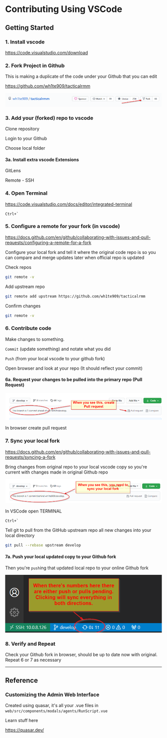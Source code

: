 # Contributing Using VSCode

## Getting Started

### 1. Install vscode

<https://code.visualstudio.com/download>

### 2. Fork Project in Github

This is making a duplicate of the code under your Github that you can edit

<https://github.com/wh1te909/tacticalrmm>

![ForkIt](images/vscode-forkit.png)

### 3. Add your (forked) repo to vscode

Clone repository

Login to your Github

Choose local folder

#### 3a. Install extra vscode Extensions

GitLens

Remote - SSH

### 4. Open Terminal

<https://code.visualstudio.com/docs/editor/integrated-terminal>

```text
Ctrl+`
```

### 5. Configure a remote for your fork (in vscode)

<https://docs.github.com/en/github/collaborating-with-issues-and-pull-requests/configuring-a-remote-for-a-fork>

Configure your local fork and tell it where the original code repo is so you can compare and merge updates later when official repo is updated

Check repos

```bash
git remote -v
```

Add upstream repo

```bash
git remote add upstream https://github.com/wh1te909/tacticalrmm
```

Confirm changes

```bash
git remote -v
```

### 6. Contribute code

Make changes to something.

`Commit` (update something) and notate what you did

`Push` (from your local vscode to your github fork)

Open browser and look at your repo (It should reflect your commit)

#### 6a. Request your changes to be pulled into the primary repo (Pull Request)

![Changes you've made need integration with master repo](images/trmm_contribute-notice.png)

In browser create pull request

### 7. Sync your local fork

<https://docs.github.com/en/github/collaborating-with-issues-and-pull-requests/syncing-a-fork>

Bring changes from original repo to your local vscode copy so you're current with changes made in original Github repo

![Sync Fork](images/trmm_need_sync_local_fork.png)

In VSCode open TERMINAL

```text
Ctrl+`
```

Tell git to pull from the GitHub upstream repo all new changes into your local directory

```bash
git pull --rebase upstream develop
```

#### 7a. Push your local updated copy to your Github fork

Then you're `push`ing that updated local repo to your online Github fork

![Sync push/pulls](images/trmm_vscode_git_pending.png)

### 8. Verify and Repeat

Check your Github fork in browser, should be up to date now with original. Repeat 6 or 7 as necessary

*****

## Reference

### Customizing the Admin Web Interface

Created using quasar, it's all your .vue files in `web/src/components/modals/agents/RunScript.vue`

Learn stuff here

<https://quasar.dev/>

